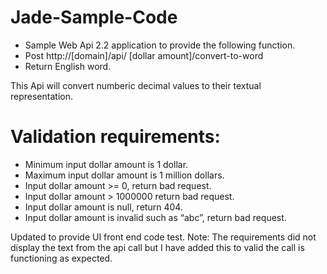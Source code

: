 # Jade-Sample-Code
- Sample Web Api 2.2 application to provide the following function.
- Post http://[domain]/api/ [dollar amount]/convert-to-word
- Return English word.

This Api will convert numberic decimal values to their textual representation. 

# Validation requirements:
 - Minimum input dollar amount is 1 dollar.  
 - Maximum input dollar amount is 1 million dollars. 
 - Input dollar amount >= 0, return bad request.
 - Input dollar amount > 1000000 return bad request. 
 - Input dollar amount is null, return 404. 
 - Input dollar amount is invalid such as “abc”, return bad request.
 
 Updated to provide UI front end code test.
 Note: The requirements did not display the text from the api call but I have added this to valid the call is functioning as expected.


